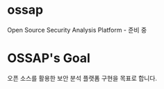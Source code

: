 ossap
=====

Open Source Security Analysis Platform - 준비 중

OSSAP's Goal
============

오픈 소스를 활용한 보안 분석 플랫폼 구현을 목표로 합니다.
